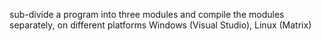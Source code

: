  sub-divide a program into three modules and compile the modules separately, on different platforms
 Windows (Visual Studio), Linux (Matrix)
